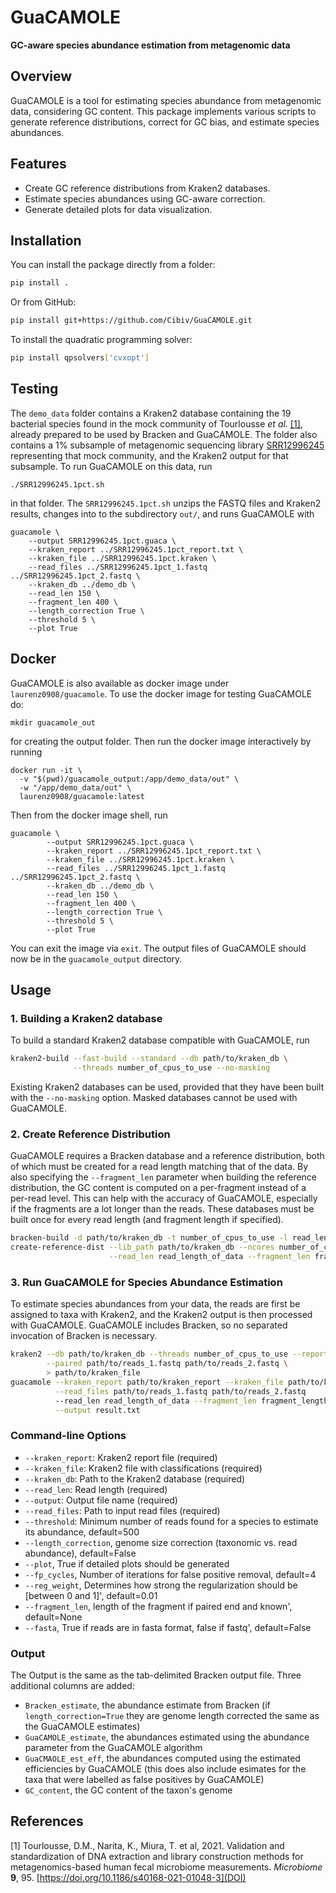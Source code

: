 
# GuaCAMOLE

**GC-aware species abundance estimation from metagenomic data**

## Overview
GuaCAMOLE is a tool for estimating species abundance from metagenomic data, considering GC content. This package implements various scripts to generate reference distributions, correct for GC bias, and estimate species abundances.

## Features
- Create GC reference distributions from Kraken2 databases.
- Estimate species abundances using GC-aware correction.
- Generate detailed plots for data visualization.

## Installation

You can install the package directly from a folder:

```bash
pip install .
```

Or from GitHub:

```bash
pip install git+https://github.com/Cibiv/GuaCAMOLE.git
```

To install the quadratic programming solver:

```bash
pip install qpsolvers['cvxopt']
```

## Testing

The `demo_data` folder contains a Kraken2 database containing the 19 bacterial species found in the mock community of Tourlousse *et al.* [[1]](#references), already prepared to be used by Bracken and GuaCAMOLE. The folder also contains a 1% subsample of metagenomic sequencing library [SRR12996245](https://www.ncbi.nlm.nih.gov/sra/?term=SRR12996245) representing that mock community, and the Kraken2 output for that subsample. To run GuaCAMOLE on this data, run

```
./SRR12996245.1pct.sh
```

in that folder. The `SRR12996245.1pct.sh` unzips the FASTQ files and Kraken2 results, changes into to the subdirectory `out/`, and runs GuaCAMOLE with

```
guacamole \
	--output SRR12996245.1pct.guaca \
	--kraken_report ../SRR12996245.1pct_report.txt \
	--kraken_file ../SRR12996245.1pct.kraken \
	--read_files ../SRR12996245.1pct_1.fastq ../SRR12996245.1pct_2.fastq \
	--kraken_db ../demo_db \
	--read_len 150 \
	--fragment_len 400 \
	--length_correction True \
	--threshold 5 \
	--plot True
```

## Docker

GuaCAMOLE is also available as docker image under `laurenz0908/guacamole`. To use the docker image for testing GuaCAMOLE do:

```
mkdir guacamole_out
```

for creating the output folder. Then run the docker image interactively by running

```
docker run -it \
  -v "$(pwd)/guacamole_output:/app/demo_data/out" \
  -w "/app/demo_data/out" \
  laurenz0908/guacamole:latest
```

Then from the docker image shell, run

```
guacamole \
        --output SRR12996245.1pct.guaca \
        --kraken_report ../SRR12996245.1pct_report.txt \
        --kraken_file ../SRR12996245.1pct.kraken \
        --read_files ../SRR12996245.1pct_1.fastq ../SRR12996245.1pct_2.fastq \
        --kraken_db ../demo_db \
        --read_len 150 \
        --fragment_len 400 \
        --length_correction True \
        --threshold 5 \
        --plot True
```

You can exit the image via `exit`. The output files of GuaCAMOLE should now be in the `guacamole_output` directory.

## Usage

### 1. Building a Kraken2 database

To build a standard Kraken2 database compatible with GuaCAMOLE, run

```bash
kraken2-build --fast-build --standard --db path/to/kraken_db \
              --threads number_of_cpus_to_use --no-masking
```

Existing Kraken2 databases can be used, provided that they have been built with the ```--no-masking``` option. Masked databases cannot be used with GuaCAMOLE.

### 2. Create Reference Distribution

GuaCAMOLE requires a Bracken database and a reference distribution, both of which must be created for a read length matching that of the data. By also specifying the ```--fragment_len``` parameter when building the reference distribution, the GC content is computed on a per-fragment instead of a per-read level. This can help with the accuracy of GuaCAMOLE, especially if the fragments are a lot longer than the reads. These databases must be built once for every read length (and fragment length if specified).

```bash
bracken-build -d path/to/kraken_db -t number_of_cpus_to_use -l read_length_of_data 
create-reference-dist --lib_path path/to/kraken_db --ncores number_of_cpus_to_use \
                      --read_len read_length_of_data --fragment_len fragment_length_of_data
```

### 3. Run GuaCAMOLE for Species Abundance Estimation

To estimate species abundances from your data, the reads are first be assigned to taxa with Kraken2, and the Kraken2 output is then processed with GuaCAMOLE. GuaCAMOLE includes Bracken, so no separated invocation of Bracken is necessary.

```bash
kraken2 --db path/to/kraken_db --threads number_of_cpus_to_use --report path/to/kraken_report \
        --paired path/to/reads_1.fastq path/to/reads_2.fastq \
        > path/to/kraken_file
guacamole --kraken_report path/to/kraken_report --kraken_file path/to/kraken_file --kraken_db path/to/kraken_db \
          --read_files path/to/reads_1.fastq path/to/reads_2.fastq
          --read_len read_length_of_data --fragment_len fragment_length_of_data \
          --output result.txt 
```

### Command-line Options

- `--kraken_report`: Kraken2 report file (required)
- `--kraken_file`: Kraken2 file with classifications (required)
- `--kraken_db`: Path to the Kraken2 database (required)
- `--read_len`: Read length (required)
- `--output`: Output file name (required)
- `--read_files`: Path to input read files (required)
- `--threshold`: Minimum number of reads found for a species to estimate its abundance, default=500
- `--length_correction`, genome size correction (taxonomic vs. read abundance), default=False
- `--plot`, True if detailed plots should be generated
- `--fp_cycles`, Number of iterations for false positive removal, default=4
- `--reg_weight`, Determines how strong the regularization should be [between 0 and 1]', default=0.01
- `--fragment_len`, length of the fragment if paired end and known', default=None
- `--fasta`, True if reads are in fasta format, false if fastq', default=False

### Output

The Output is the same as the tab-delimited Bracken output file. Three additional columns are added:

- `Bracken_estimate`, the abundance estimate from Bracken (if `length_correction=True` they are genome length corrected the same as the GuaCAMOLE estimates)
- `GuaCAMOLE_estimate`, the abundances estimated using the abundance parameter from the GuaCAMOLE algorithm
- `GuaCMAOLE_est_eff`, the abundances computed using the estimated efficiencies by GuaCAMOLE (this does also include esimates for the taxa that were labelled as false positives by GuaCAMOLE)
- `GC_content`, the GC content of the taxon's genome

## References

[1] Tourlousse, D.M., Narita, K., Miura, T. et al, 2021. Validation and standardization of DNA extraction and library construction methods for metagenomics-based human fecal microbiome measurements. *Microbiome* **9**, 95. [https://doi.org/10.1186/s40168-021-01048-3](DOI)
